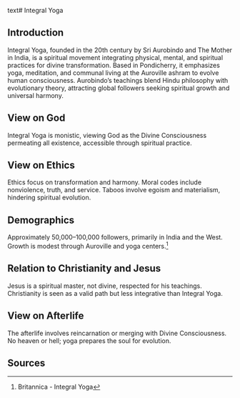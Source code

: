 text# Integral Yoga
## Introduction
Integral Yoga, founded in the 20th century by Sri Aurobindo and The Mother in India, is a spiritual movement integrating physical, mental, and spiritual practices for divine transformation. Based in Pondicherry, it emphasizes yoga, meditation, and communal living at the Auroville ashram to evolve human consciousness. Aurobindo’s teachings blend Hindu philosophy with evolutionary theory, attracting global followers seeking spiritual growth and universal harmony.
## View on God
Integral Yoga is monistic, viewing God as the Divine Consciousness permeating all existence, accessible through spiritual practice.
## View on Ethics
Ethics focus on transformation and harmony. Moral codes include nonviolence, truth, and service. Taboos involve egoism and materialism, hindering spiritual evolution.
## Demographics
Approximately 50,000–100,000 followers, primarily in India and the West. Growth is modest through Auroville and yoga centers.[^11]
## Relation to Christianity and Jesus
Jesus is a spiritual master, not divine, respected for his teachings. Christianity is seen as a valid path but less integrative than Integral Yoga.
## View on Afterlife
The afterlife involves reincarnation or merging with Divine Consciousness. No heaven or hell; yoga prepares the soul for evolution.
## Sources
[^11]: Britannica - Integral Yoga[](https://www.britannica.com/topic/Integral-Yoga)
[^12]: JSTOR - Integral Yoga Ethics[](https://www.jstor.org/stable/3260963)
[^13]: World Religion Database - Integral Yoga[](https://www.worldreligiondatabase.org)
[^14]: Wikipedia - Integral Yoga and Christianity[](https://en.wikipedia.org/wiki/Integral_Yoga#Christianity)
[^15]: Wikipedia - Integral Yoga Afterlife[](https://en.wikipedia.org/wiki/Integral_Yoga#Afterlife)

